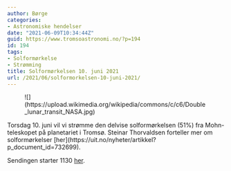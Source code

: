 ```yaml
---
author: Børge
categories:
- Astronomiske hendelser
date: "2021-06-09T10:34:44Z"
guid: https://www.tromsoastronomi.no/?p=194
id: 194
tags:
- Solformørkelse
- Strømming
title: Solformørkelsen 10. juni 2021
url: /2021/06/solformorkelsen-10-juni-2021/
---
```


<figure class="wp-block-image size-large">![](https://upload.wikimedia.org/wikipedia/commons/c/c6/Double_lunar_transit_NASA.jpg)</figure>Torsdag 10. juni vil vi strømme den delvise solformørkelsen (51%) fra Mohn-teleskopet på planetariet i Tromsø. Steinar Thorvaldsen forteller mer om solformørkelser [her](https://uit.no/nyheter/artikkel?p_document_id=732699).

Sendingen starter 1130 [her](https://www.youtube.com/watch?v=kiMz_HCpGA4).